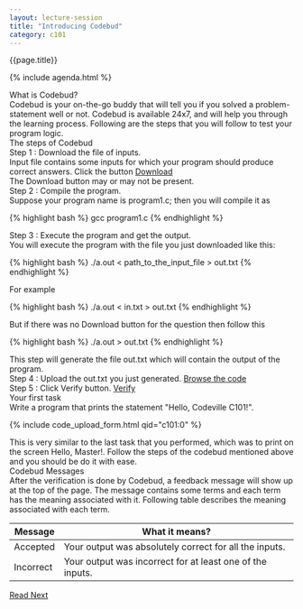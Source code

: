 ```yaml
---
layout: lecture-session
title: "Introducing Codebud"
category: c101
---
```

<div class="lecture-title">
	{{page.title}}
</div>

{% include agenda.html %}

<section>
	<div id="what-is-codebud" class="section-title">
		What is Codebud?
	</div>
	<div class="para">
		<emphasis class="highlight">Codebud</emphasis> is your on-the-go buddy that will tell you if you solved a problem-statement well or not. Codebud is available 24x7, and will help you through the learning process. Following are the steps that you will follow to test your program logic.
	</div>
</section>

<section>
	<div id="steps" class="section-title">The steps of Codebud</div>
	<div class="para">
		<emphasis class="bold">Step 1</emphasis> : Download the file of inputs.
	</div>
	<div class="para">
		Input file contains some inputs for which your program should produce correct answers. Click the button
		<a class="btn btn-default" href="" role="button">Download</a>
		<div class="note-box">
			The Download button may or may not be present.
		</div>
	</div>
	<div class="para">
		<emphasis class="bold">Step 2</emphasis> : Compile the program.
	</div>
	<div class="para">
		Suppose your program name is <emphasis class="code">program1.c</emphasis>; then you will compile it as
	</div>

{% highlight bash %}
	gcc program1.c
{% endhighlight %}

<div class="para">
	<emphasis class="bold">Step 3</emphasis> : Execute the program and get the output.
</div>
<div class="para">
	You will execute the program with the file you just downloaded like this:
</div>

{% highlight bash %}
	./a.out < path_to_the_input_file > out.txt
{% endhighlight %}

<div class="para">
	For example
</div>

{% highlight bash %}
	./a.out < in.txt > out.txt
{% endhighlight %}

<div class="para">
	But if there was no Download button for the question then follow this
</div>

{% highlight bash %}
	./a.out > out.txt
{% endhighlight %}
	
<div class="para">
	This step will generate the file <emphasis class="code">out.txt</emphasis> which will contain the output of the program.
</div>
	
<div class="para">
	<emphasis class="bold">Step 4</emphasis> : Upload the <emphasis class="code">out.txt</emphasis> you just generated.
	<a class="btn btn-default" href="" role="button">Browse the code</a>
</div>

<div class="para">
	<emphasis class="bold">Step 5</emphasis> : Click Verify button.
	<a class="btn btn-default" href="" role="button">Verify</a>
</div>
</section>

<section>
	<div id="first-task" class="section-title">
		Your first task
	</div>
	<div class="code-statement">
		<div class="code-question">
			Write a program that prints the statement "Hello, Codeville C101!".
		</div>

{% include code_upload_form.html qid="c101:0" %}
	
</div>

<div class="para">
	This is very similar to the last task that you performed, which was to print on the screen <emphasis class="code">Hello, Master!</emphasis>. Follow the steps of the codebud mentioned above and you should be do it with ease.
</div>
</section>

<section>
	<div id="codebud-messages" class="section-title">
		Codebud Messages
	</div>
	<div class="para">
		After the verification is done by Codebud, a feedback message will show up at the top of the page. The message contains some terms and each term has the meaning associated with it. Following table describes the meaning associated with each term.
	</div>
	<table class="table table-hover">
		<thead>
			<tr>
				<th>Message</th>
				<th>What it means?</th>
			</tr>
		</thead>
		<tbody>
			<tr>
				<td>Accepted</td>
				<td>Your output was absolutely correct for all the inputs.</td>
			</tr>
			<tr>
				<td>Incorrect</td>
				<td>Your output was incorrect for at least one of the inputs.</td>
			</tr>
		</tbody>
	</table>
</section>

<section>
	<a class="button" href="{% post_url /courses/c101/2014-01-26-c101-datatypes-in-c %}">Read Next</a>
</section>